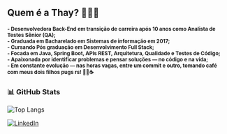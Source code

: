 ## Quem é a Thay? 👩🏻‍💻

<sub>**- Desenvolvedora Back-End em transição de carreira após 10 anos como Analista de Testes Sênior (QA);**</sub>  
<sub>**- Graduada em Bacharelado em Sistemas de informação em 2017;**</sub>  
<sub>**- Cursando Pós graduação em Desenvolvimento Full Stack;**</sub>  
<sub>**- Focada em Java, Spring Boot, APIs REST, Arquitetura, Qualidade e Testes de Código;**</sub>  
<sub>**- Apaixonada por identificar problemas e pensar soluções — no código e na vida;**</sub>  
<sub>**- Em constante evolução — nas horas vagas, entre um commit e outro, tomando café com meus dois filhos pugs rs! 🐶🐶☕**</sub>






### 📊 GitHub Stats

![Top Langs](https://github-readme-stats.vercel.app/api/top-langs/?username=thayanaferreira&layout=compact&theme=default&hide=html,css)

[![LinkedIn](https://img.shields.io/badge/Perfil%20LinkedIn-5A9BED?style=for-the-badge&logo=linkedin&logoColor=white)](https://www.linkedin.com/in/thayana-ferreira-da-silva-2655b861/)


